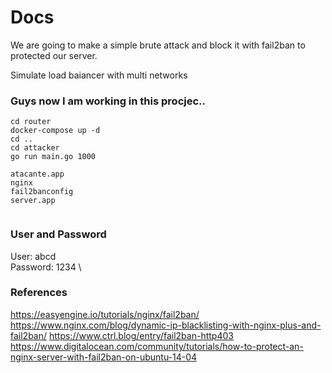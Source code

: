# Docs

We are going to make a simple brute attack and block it with fail2ban to protected our server.

Simulate load baiancer with multi networks

### Guys now I am working in this procjec..

```
cd router
docker-compose up -d
cd ..
cd attacker
go run main.go 1000
```


```
atacante.app
nginx
fail2banconfig
server.app


```
### User and Password

User: abcd \
Password: 1234 \


### References

https://easyengine.io/tutorials/nginx/fail2ban/
https://www.nginx.com/blog/dynamic-ip-blacklisting-with-nginx-plus-and-fail2ban/
https://www.ctrl.blog/entry/fail2ban-http403
https://www.digitalocean.com/community/tutorials/how-to-protect-an-nginx-server-with-fail2ban-on-ubuntu-14-04

